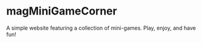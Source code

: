 # magMiniGameCorner

A simple website featuring a collection of mini-games. Play, enjoy, and have fun!
